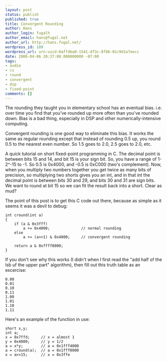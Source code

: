 ```yaml
---
layout: post
status: publish
published: true
title: Convergent Rounding
author: Hans
author_login: fugalh
author_email: hans@fugal.net
author_url: http://hans.fugal.net/
wordpress_id: 109
wordpress_url: urn:uuid:0affdba0-1541-4f3c-8f86-01c9d1a7eecc
date: 2006-04-06 20:37:00.000000000 -07:00
tags:
- audio
- cs
- round
- convergent
- dsp
- fixed-point
comments: []
---
```

<p>The rounding they taught you in elementary school has an eventual bias. i.e.
over time you find that you've rounded up more often than you've rounded down.
Bias is a bad thing, especially in DSP and other numerically-intensive computing. </p>

<p>Convergent rounding is one good way to eliminate this bias. It works the same
as regular rounding except that instead of rounding 0.5 up, you round 0.5 to
the nearest even number. So 1.5 goes to 2.0, 2.5 goes to 2.0, etc.</p>

<p>A quick tutorial on short fixed-point programming in C. The decimal point is
between bits 15 and 14, and bit 15 is your sign bit. So, you have a range of
1-2^-15 to -1. So 0.5 is 0x4000, and -0.5 is 0xC000 (two's complement). Now,
when you multiply two numbers together you get twice as many bits of precision,
so multiplying two shorts gives you an int, and in that int the decimal point
is between bits 30 and 29, and bits 30 and 31 are sign bits. We want to round
at bit 15 so we can fit the result back into a short. Clear as mud?</p>

<p>The point of this post is to get this C code out there, because as simple as it
seems it was a devil to debug:</p>

<pre><code>int cround(int a)
{
    if (a &amp; 0x3fff)
        a += 0x4000;              // normal rounding
    else
        a += (a&gt;&gt;1) &amp; 0x4000;     // convergent rounding

    return a &amp; 0xffff8000;
}
</code></pre>

<p>If you don't see why this works (I didn't when I first read the "add half of
the lsb uf the upper part" algorithm), then fill out this truth table as an
excercise:</p>

<pre><code>0.00
0.01
0.10
0.11
1.00
1.01
1.10
1.11
</code></pre>

<p>Here's an example of the function in use:</p>

<pre><code>short x,y;
int a;
x = 0x7ffd;     // x = almost 1
y = 0x4000;     // y = 1/2
a = x*y;        // a = 0x1fff4000
a = cround(a);  // a = 0x1fff0000
x = a&gt;&gt;15;      // x = 0x3ffe
</code></pre>
